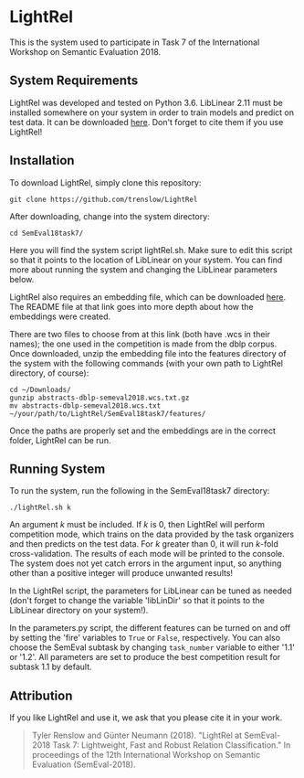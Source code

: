 # LightRel

This is the system used to participate in Task 7 of the International Workshop on Semantic Evaluation 2018. 

## System Requirements

LightRel was developed and tested on Python 3.6. LibLinear 2.11 must be installed somewhere on your system in order to train models and predict on test data. It can be downloaded [here](https://www.csie.ntu.edu.tw/~cjlin/liblinear/#download). Don't forget to cite them if you use LightRel!

## Installation

To download LightRel, simply clone this repository:
```
git clone https://github.com/trenslow/LightRel
```

After downloading, change into the system directory:

```
cd SemEval18task7/
```

Here you will find the system script lightRel.sh. Make sure to edit this script so that it points to the location of LibLinear on your system. You can find more about running the system and changing the LibLinear parameters below.

LightRel also requires an embedding file, which can be downloaded [here](https://cloud.dfki.de/owncloud/index.php/s/WKOCMj5UYiSVZeR). The README file at that link goes into more depth about how the embeddings were created.

There are two files to choose from at this link (both have .wcs in their names); the one used in the competition is made from the dblp corpus. Once downloaded, unzip the embedding file into the features directory of the system with the following commands (with your own path to LightRel directory, of course):

```
cd ~/Downloads/
gunzip abstracts-dblp-semeval2018.wcs.txt.gz 
mv abstracts-dblp-semeval2018.wcs.txt ~/your/path/to/LightRel/SemEval18task7/features/
```

Once the paths are properly set and the embeddings are in the correct folder, LightRel can be run.

## Running System

To run the system, run the following in the SemEval18task7 directory:

```
./lightRel.sh k
```

An argument *k* must be included. If *k* is 0, then LightRel will perform competition mode, which trains on the data provided by the task organizers and then predicts on the test data.
For *k* greater than 0, it will run *k*-fold cross-validation. The results of each mode will be printed to the console. The system does not yet catch errors in the argument input, so anything other than a positive integer will produce unwanted results!

In the LightRel script, the parameters for LibLinear can be tuned as needed (don't forget to change the variable 'libLinDir' so that it points to the LibLinear directory on your system!).

In the parameters.py script, the different features can be turned on and off by setting the 'fire' variables to `True` or `False`, respectively. You can also choose the SemEval subtask by changing `task_number` variable to either '1.1' or '1.2'. All parameters are set to produce the best competition result for subtask 1.1 by default.

## Attribution

If you like LightRel and use it, we ask that you please cite it in your work.

> Tyler Renslow and Günter Neumann (2018). "LightRel at SemEval-2018 Task 7: Lightweight, Fast and Robust Relation Classification." In proceedings of the 12th International Workshop on Semantic Evaluation (SemEval-2018).
